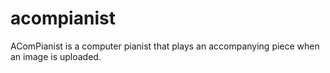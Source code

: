 # acompianist
AComPianist is a computer pianist that plays an accompanying piece when an image is uploaded.
